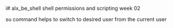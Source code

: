 i# alx_be_shell
shell permissions and scripting week 02


su command helps to switch to desired user from the current user
